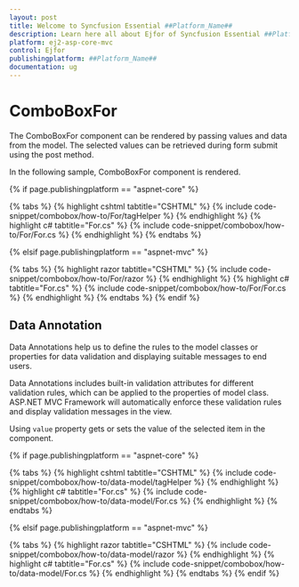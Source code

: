 ```yaml
---
layout: post
title: Welcome to Syncfusion Essential ##Platform_Name##
description: Learn here all about Ejfor of Syncfusion Essential ##Platform_Name## widgets based on HTML5 and jQuery.
platform: ej2-asp-core-mvc
control: Ejfor
publishingplatform: ##Platform_Name##
documentation: ug
---
```



# ComboBoxFor

The ComboBoxFor component can be rendered by passing values and data from the model. The selected values can be retrieved during form submit using the post method.

In the following sample, ComboBoxFor component is rendered.

{% if page.publishingplatform == "aspnet-core" %}

{% tabs %}
{% highlight cshtml tabtitle="CSHTML" %}
{% include code-snippet/combobox/how-to/For/tagHelper %}
{% endhighlight %}
{% highlight c# tabtitle="For.cs" %}
{% include code-snippet/combobox/how-to/For/For.cs %}
{% endhighlight %}
{% endtabs %}

{% elsif page.publishingplatform == "aspnet-mvc" %}

{% tabs %}
{% highlight razor tabtitle="CSHTML" %}
{% include code-snippet/combobox/how-to/For/razor %}
{% endhighlight %}
{% highlight c# tabtitle="For.cs" %}
{% include code-snippet/combobox/how-to/For/For.cs %}
{% endhighlight %}
{% endtabs %}
{% endif %}



## Data Annotation

Data Annotations help us to define the rules to the model classes or properties for data validation and displaying suitable messages to end users.

Data Annotations includes built-in validation attributes for different validation rules, which can be applied to the properties of model class. ASP.NET MVC Framework will automatically enforce these validation rules and display validation messages in the view.

Using `value` property gets or sets the value of the selected item in the component.

{% if page.publishingplatform == "aspnet-core" %}

{% tabs %}
{% highlight cshtml tabtitle="CSHTML" %}
{% include code-snippet/combobox/how-to/data-model/tagHelper %}
{% endhighlight %}
{% highlight c# tabtitle="For.cs" %}
{% include code-snippet/combobox/how-to/data-model/For.cs %}
{% endhighlight %}
{% endtabs %}

{% elsif page.publishingplatform == "aspnet-mvc" %}

{% tabs %}
{% highlight razor tabtitle="CSHTML" %}
{% include code-snippet/combobox/how-to/data-model/razor %}
{% endhighlight %}
{% highlight c# tabtitle="For.cs" %}
{% include code-snippet/combobox/how-to/data-model/For.cs %}
{% endhighlight %}
{% endtabs %}
{% endif %}


